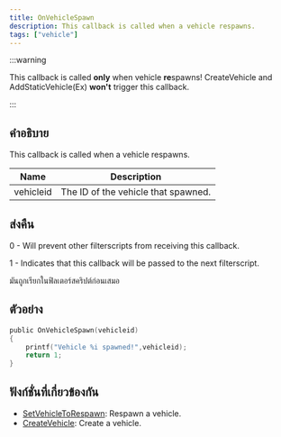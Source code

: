 ```yaml
---
title: OnVehicleSpawn
description: This callback is called when a vehicle respawns.
tags: ["vehicle"]
---
```


:::warning

This callback is called **only** when vehicle **re**spawns! CreateVehicle and AddStaticVehicle(Ex) **won't** trigger this callback.

:::

## คำอธิบาย

This callback is called when a vehicle respawns.

| Name      | Description                         |
| --------- | ----------------------------------- |
| vehicleid | The ID of the vehicle that spawned. |

## ส่งคืน

0 - Will prevent other filterscripts from receiving this callback.

1 - Indicates that this callback will be passed to the next filterscript.

มันถูกเรียกในฟิลเตอร์สคริปต์ก่อนเสมอ

## ตัวอย่าง

```c
public OnVehicleSpawn(vehicleid)
{
    printf("Vehicle %i spawned!",vehicleid);
    return 1;
}
```

## ฟังก์ชั่นที่เกี่ยวข้องกัน

- [SetVehicleToRespawn](../../scripting/functions/SetVehicleToRespawn.md): Respawn a vehicle.
- [CreateVehicle](../../scripting/functions/CreateVehicle.md): Create a vehicle.
